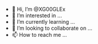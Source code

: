 - 👋 Hi, I’m @XG00GLEx
- 👀 I’m interested in ...
- 🌱 I’m currently learning ...
- 💞️ I’m looking to collaborate on ...
- 📫 How to reach me ...

<!---
XG00GLEx/XG00GLEx is a ✨ special ✨ repository because its `README.md` (this file) appears on your GitHub profile.
You can click the Preview link to take a look at your changes.
--->
